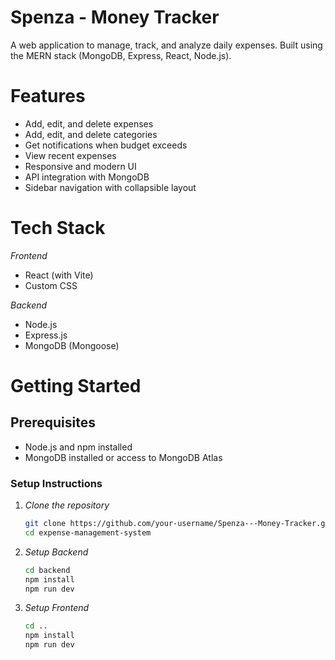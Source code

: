 # Spenza - Money Tracker

A web application to manage, track, and analyze daily expenses. Built using the MERN stack (MongoDB, Express, React, Node.js).

# Features

- Add, edit, and delete expenses
- Add, edit, and delete categories
- Get notifications when budget exceeds 
- View recent expenses
- Responsive and modern UI
- API integration with MongoDB
- Sidebar navigation with collapsible layout

# Tech Stack

*Frontend*
- React (with Vite)
- Custom CSS

*Backend*
- Node.js
- Express.js
- MongoDB (Mongoose)

# Getting Started

## Prerequisites

- Node.js and npm installed
- MongoDB installed or access to MongoDB Atlas

### Setup Instructions

1. *Clone the repository*
   
   ```bash
   git clone https://github.com/your-username/Spenza---Money-Tracker.git
   cd expense-management-system

2. *Setup Backend*

   ```bash
   cd backend
   npm install
   npm run dev

3. *Setup Frontend*

   ```bash
   cd ..
   npm install
   npm run dev
